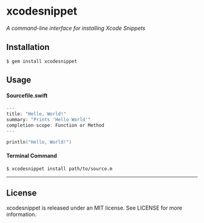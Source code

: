# xcodesnippet
*A command-line interface for installing Xcode Snippets*

## Installation

```
$ gem install xcodesnippet
```

## Usage

#### Sourcefile.swift

```swift
---
title: "Hello, World!"
summary: "Prints 'Hello World'"
completion-scope: Function or Method
---

println("Hello, World!")
```

#### Terminal Command

```
$ xcodesnippet install path/to/source.m
```

---

## License

xcodesnippet is released under an MIT license. 
See LICENSE for more information.
